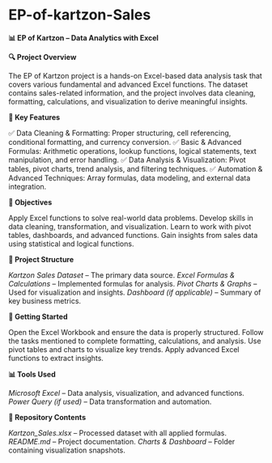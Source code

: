 # EP-of-kartzon-Sales
**📊 EP of Kartzon – Data Analytics with Excel**

**🔍 Project Overview**

The EP of Kartzon project is a hands-on Excel-based data analysis task that covers various fundamental and advanced Excel functions. The dataset contains sales-related information, and the project involves data cleaning, formatting, calculations, and visualization to derive meaningful insights.

**📌 Key Features**

✅ Data Cleaning & Formatting: Proper structuring, cell referencing, conditional formatting, and currency conversion.
✅ Basic & Advanced Formulas: Arithmetic operations, lookup functions, logical statements, text manipulation, and error handling.
✅ Data Analysis & Visualization: Pivot tables, pivot charts, trend analysis, and filtering techniques.
✅ Automation & Advanced Techniques: Array formulas, data modeling, and external data integration.

**🎯 Objectives**

Apply Excel functions to solve real-world data problems.
Develop skills in data cleaning, transformation, and visualization.
Learn to work with pivot tables, dashboards, and advanced functions.
Gain insights from sales data using statistical and logical functions.

**📁 Project Structure**

*Kartzon Sales Dataset* – The primary data source.
*Excel Formulas & Calculations* – Implemented formulas for analysis.
*Pivot Charts & Graphs* – Used for visualization and insights.
*Dashboard (if applicable)* – Summary of key business metrics.

**🚀 Getting Started**

Open the Excel Workbook and ensure the data is properly structured.
Follow the tasks mentioned to complete formatting, calculations, and analysis.
Use pivot tables and charts to visualize key trends.
Apply advanced Excel functions to extract insights.

**📊 Tools Used**

*Microsoft Excel* – Data analysis, visualization, and advanced functions.
*Power Query (if used)* – Data transformation and automation.

**🔗 Repository Contents**

*Kartzon_Sales.xlsx* – Processed dataset with all applied formulas.
*README.md* – Project documentation.
*Charts & Dashboard* – Folder containing visualization snapshots.
